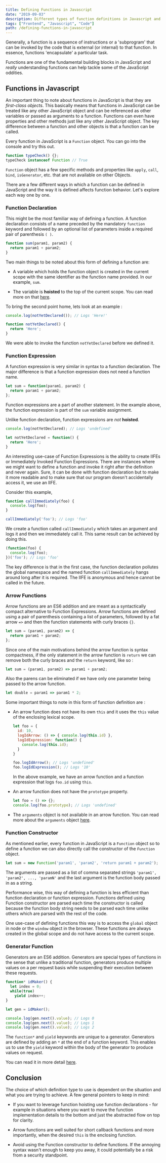 ```yaml
---
title: Defining Functions in Javascript
date: "2019-09-03"
description: Different types of function definitions in Javascript and their consequences
tags: ["Frontend", "Javascript", "Code"]
path: /defining-functions-in-javascript
---
```


Generally, a function is a sequence of instructions or a 'subprogram' that can be invoked by the code that is external (or internal) to that function. In essence, functions 'encapsulate' a particular task.

Functions are one of the fundamental building blocks in JavaScript and _really_ understanding functions can help tackle some of the JavaScript oddities.

## Functions in Javascript

An important thing to note about functions in JavaScript is that they are
_first-class objects_. This basically means that functions in JavaScript can be treated like any other JavaScript object and can be referenced as other variables or passed as arguments to a function. Functions can even have properties and other methods just like any other JavaScript object. The key difference between a function and other objects is that a function can be called.

Every function in JavaScript is a `Function` object. You can go into the console and try this out.

```javascript
function typeCheck() {};
typeCheck instanceof Function // True
```

`Function` object has a few specific methods and properties like `apply`, `call`, `bind`, `isGenerator`, etc. that are not available on other Objects.

There are a few different ways in which a function can be defined in JavaScript and the way it is defined affects function behavior. Let's explore each way one by one.

### Function Declaration

This might be the most familiar way of defining a function. A function declaration consists of a name preceded by the mandatory `function` keyword and followed by an optional list of parameters inside a required pair of parenthesis `( )`.

```javascript
function sum(param1, param2) {
  return param1 + param2;
}
```

Two main things to be noted about this form of defining a function are:

-   A variable which holds the function object is created in the current scope with the same identifier as the function name provided. In our example, `sum`.

-   The variable is **hoisted** to the top of the current scope. You can read more on that [here](/hoisting-in-javascript).

To bring the second point home, lets look at an example :

```javascript
console.log(notYetDeclared()); // Logs 'Here!'

function notYetDeclared() {
  return 'Here';
}
```

We were able to invoke the function `notYetDeclared` before we defined it.

### Function Expression

A function expression is very similar in syntax to a function declaration. The major difference is that a function expression does not need a function name.

```javascript
let sum = function(param1, param2) {
  return param1 + param2;
};
```

Function expressions are a part of another statement. In the example above, the function expression is part of the `sum` variable assignment.

Unlike function declaration, function expressions are _not_ **hoisted**.

```javascript
console.log(notYetDeclared); // Logs 'undefined'

let notYetDeclared = function() {
  return 'Here';
}
```

An interesting use-case of Function Expressions is the ability to create IIFEs or Immediately Invoked Function Expressions. There are instances where we might want to define a function and invoke it right after the definition and never again. Sure, it can be done with function declaration but to make it more readable and to make sure that our program doesn't accidentally access it, we use an IIFE.

Consider this example,

```javascript
function callImmediately(foo) {
  console.log(foo);
}

callImmediately('foo'); // Logs 'foo'
```

We create a function called `callImmediately` which takes an argument and logs it and then we immediately call it. This same result can be achieved by doing this.

```javascript
(function(foo) {
  console.log(foo);
})('foo'); // Logs 'foo'
```

The key difference is that in the first case, the function declaration pollutes the global namespace and the named function `callImmediately` hangs around long after it is required. The IIFE is anonymous and hence cannot be called in the future.

### Arrow Functions

Arrow functions are an ES6 addition and are meant as a syntactically compact alternative to Function Expressions. Arrow functions are defined using a pair of parenthesis containing a list of parameters, followed by a fat arrow `=>` and then the function statements with curly braces `{}`.

```javascript
let sum = (param1, param2) => {
  return param1 + param2;
};
```

Since one of the main motivations behind the arrow function is syntax compactness, if the only statement in the arrow function is `return` we can remove both the curly braces and the `return` keyword, like so :

```javascript
let sum = (param1, param2) => param1 + param2;
```

Also the parens can be eliminated if we have only one parameter being passed to the arrow function.

```javascript
let double = param1 => param1 * 2;
```

Some important things to note in this form of function definition are :

-   An arrow function does not have its own `this` and it uses the `this` value of the enclosing lexical scope.

    ```javascript
    let foo = {
      id: 10,
      logIdArrow: () => { console.log(this.id) },
      logIdExpression: function() {
        console.log(this.id);
      }
    }

    foo.logIdArrow(); // Logs 'undefined'
    foo.logIdExpression(); // Logs '10'
    ```

    In the above example, we have an arrow function and a function expression that logs `foo.id` using `this`.

-   An arrow function does not have the `prototype` property.

    ```javascript
    let foo = () => {};
    console.log(foo.prototype); // Logs 'undefined'
    ```

-   The `arguments` object is not available in an arrow function. You can read more about the `arguments` object [here](/parameters-&-arguments-in-javascript).

### Function Constructor

As mentioned earlier, every function in JavaScript is a `Function` object so to define a function we can also directly call the constructor of the `Function` object.

```javascript
let sum = new Function('param1', 'param2', 'return param1 + param2');
```

The arguments are passed as a list of comma separated strings `'param1', 'param2', ..., 'paramN'` and the last argument is the function body passed in as a string.   

Performance wise, this way of defining a function is less efficient than function declaration or function expression. Functions defined using Function constructor are parsed each time the constructor is called because the function body string needs to be parsed each time unlike others which are parsed with the rest of the code.  

One use-case of defining functions this way is to access the `global` object in node or the `window` object in the browser. These functions are always created in the global scope and do not have access to the current scope.

### Generator Function

Generators are an ES6 addition. Generators are special types of functions in the sense that unlike a traditional function, generators produce multiple values on a per request basis while suspending their execution between these requests.

```javascript
function* idMaker() {
  let index = 0;
  while(true)
    yield index++;
}

let gen = idMaker();

console.log(gen.next().value); // Logs 0
console.log(gen.next().value); // Logs 1
console.log(gen.next().value); // Logs 2
```

The `function*` and `yield` keywords are unique to a generator. Generators are defined by adding an `*` at the end of a function keyword. This enables us to use the `yield` keyword within the body of the generator to produce values on request.

You can read it in more detail [here](/generators-in-javascript).

## Conclusion

The choice of which definition type to use is dependent on the situation and what you are trying to achieve. A few general pointers to keep in mind:

-   If you want to leverage function hoisting use function declarations - for example in situations where you want to move the function implementation details to the bottom and just the abstracted flow on top for clarity.

-   Arrow functions are well suited for short callback functions and more importantly, when the desired `this` is the enclosing function.

-   Avoid using the Function constructor to define functions. If the annoying syntax wasn't enough to keep you away, it could potentially be a risk from a security standpoint.
